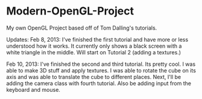 Modern-OpenGL-Project
=====================

My own OpenGL Project based off of Tom Dalling's tutorials. 

Updates:
Feb 8, 2013: I've finished the first tutorial and have more or less understood how it works. It currently only shows a black screen with a white triangle in the middle. Will start on Tutorial 2 (adding a textures.)

Feb 10, 2013: I've finished the second and third tutorial. Its pretty cool. I was able to make 3D stuff and apply textures. I was able to rotate the cube on its axis and was able to translate the cube to different places. Next, I'll be adding the camera class with fourth tutorial. Also be adding input from the keyboard and mouse.
